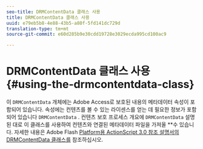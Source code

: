 ```yaml
---
seo-title: DRMContentData 클래스 사용
title: DRMContentData 클래스 사용
uuid: e79eb5b8-4e88-43b5-a80f-5fd141dc729d
translation-type: tm+mt
source-git-commit: e60d285b9e30cdd19728e3029ecda995cd100ac9

---
```



# DRMContentData 클래스 사용 {#using-the-drmcontentdata-class}

이 `DRMContentData` 개체에는 Adobe Access로 보호된 내용의 메타데이터 속성이 포함되어 있습니다. 속성에는 컨텐츠를 볼 수 있는 라이센스를 얻는 데 필요한 정보가 포함되어 있습니다 `DRMContentData` . 컨텐츠 보호 프로세스 개요에 `DRMContentData` 설명된 대로 이 클래스를 사용하여 컨텐츠와 연결된 메타데이터 파일을 가져올 **&#x200B;수 있습니다. 자세한 내용은 Adobe Flash [Platform용 ActionScript 3.0 참조 설명서의 DRMContentData 클래스를](https://help.adobe.com/en_US/FlashPlatform/reference/actionscript/3/flash/net/drm/DRMContentData.html) 참조하십시오.